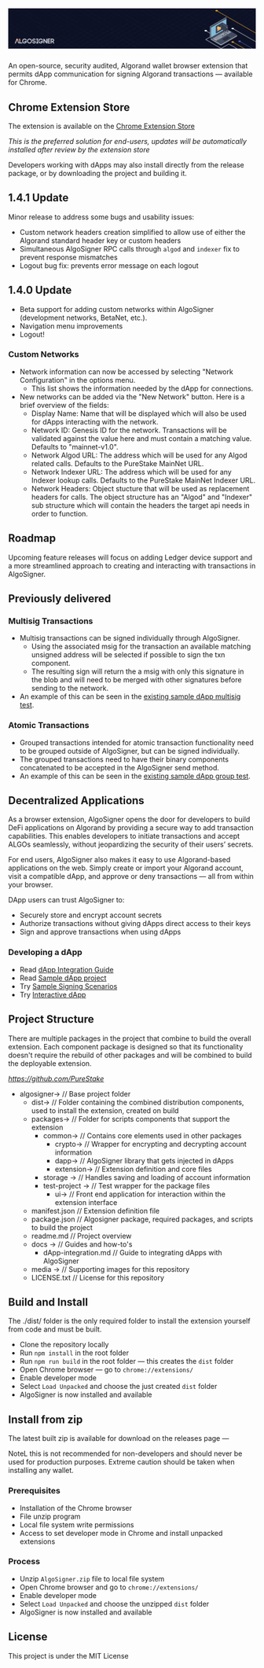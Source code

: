 # ![AlgoSigner](media/algosigner-wallet-banner-3.png)

An open-source, security audited, Algorand wallet browser extension that permits dApp communication for signing Algorand transactions — available for Chrome.

## Chrome Extension Store

The extension is available on the [Chrome Extension Store](https://chrome.google.com/webstore/detail/algosigner/kmmolakhbgdlpkjkcjkebenjheonagdm)

_This is the preferred solution for end-users, updates will be automatically installed after review by the extension store_

Developers working with dApps may also install directly from the release package, or by downloading the project and building it.

## 1.4.1 Update

Minor release to address some bugs and usability issues:

- Custom network headers creation simplified to allow use of either the Algorand standard header key or custom headers
- Simultaneous AlgoSigner RPC calls through `algod` and `indexer` fix to prevent response mismatches
- Logout bug fix: prevents error message on each logout

## 1.4.0 Update

- Beta support for adding custom networks within AlgoSigner (development networks, BetaNet, etc.).
- Navigation menu improvements
- Logout!

### Custom Networks

- Network information can now be accessed by selecting "Network Configuration" in the options menu.
  - This list shows the information needed by the dApp for connections.
- New networks can be added via the "New Network" button. Here is a brief overview of the fields:
  - Display Name: Name that will be displayed which will also be used for dApps interacting with the network.
  - Network ID: Genesis ID for the network. Transactions will be validated against the value here and must contain a matching value. Defaults to "mainnet-v1.0".
  - Network Algod URL: The address which will be used for any Algod related calls. Defaults to the PureStake MainNet URL.
  - Network Indexer URL: The address which will be used for any Indexer lookup calls. Defaults to the PureStake MainNet Indexer URL.
  - Network Headers: Object stucture that will be used as replacement headers for calls. The object structure has an "Algod" and "Indexer" sub structure which will contain the headers the target api needs in order to function.

## Roadmap

Upcoming feature releases will focus on adding Ledger device support and a more streamlined approach to creating and interacting with transactions in AlgoSigner.

## Previously delivered

### Multisig Transactions

- Multisig transactions can be signed individually through AlgoSigner.
  - Using the associated msig for the transaction an available matching unsigned address will be selected if possible to sign the txn component.
  - The resulting sign will return the a msig with only this signature in the blob and will need to be merged with other signatures before sending to the network.
- An example of this can be seen in the [existing sample dApp multisig test](https://purestake.github.io/algosigner-dapp-example/tx-test/signTesting.html).

### Atomic Transactions

- Grouped transactions intended for atomic transaction functionality need to be grouped outside of AlgoSigner, but can be signed individually.
- The grouped transactions need to have their binary components concatenated to be accepted in the AlgoSigner send method.
- An example of this can be seen in the [existing sample dApp group test](https://purestake.github.io/algosigner-dapp-example/tx-test/signTesting.html).

## Decentralized Applications

As a browser extension, AlgoSigner opens the door for developers to build DeFi applications on Algorand by providing a secure way to add transaction capabilities. This enables developers to initiate transactions and accept ALGOs seamlessly, without jeopardizing the security of their users’ secrets.

For end users, AlgoSigner also makes it easy to use Algorand-based applications on the web. Simply create or import your Algorand account, visit a compatible dApp, and approve or deny transactions — all from within your browser.

DApp users can trust AlgoSigner to:

- Securely store and encrypt account secrets
- Authorize transactions without giving dApps direct access to their keys
- Sign and approve transactions when using dApps

### Developing a dApp

- Read [dApp Integration Guide](docs/dApp-integration.md)
- Read [Sample dApp project](https://github.com/PureStake/algosigner-dapp-example)
- Try [Sample Signing Scenarios](https://purestake.github.io/algosigner-dapp-example/tx-test/signTesting.html)
- Try [Interactive dApp](https://purestake.github.io/algosigner-dapp-example/)

## Project Structure

There are multiple packages in the project that combine to build the overall extension. Each component package is designed so that its functionality doesn't require the rebuild of other packages and will be combined to build the deployable extension.

*https://github.com/PureStake*

- algosigner-> // Base project folder
  - dist-> // Folder containing the combined distribution components, used to install the extension, created on build
  - packages-> // Folder for scripts components that support the extension
    - common-> // Contains core elements used in other packages
      - crypto-> // Wrapper for encrypting and decrypting account information
      - dapp-> // AlgoSigner library that gets injected in dApps
      - extension-> // Extension definition and core files
    - storage -> // Handles saving and loading of account information
    - test-project -> // Test wrapper for the package files
      - ui-> // Front end application for interaction within the extension interface
  - manifest.json // Extension definition file
  - package.json // Algosigner package, required packages, and scripts to build the project
  - readme.md // Project overview
  - docs -> // Guides and how-to's
    - dApp-integration.md // Guide to integrating dApps with AlgoSigner
  - media -> // Supporting images for this repository
  - LICENSE.txt // License for this repository

## Build and Install

The ./dist/ folder is the only required folder to install the extension yourself from code and must be built.

- Clone the repository locally
- Run `npm install` in the root folder
- Run `npm run build` in the root folder — this creates the `dist` folder
- Open Chrome browser — go to `chrome://extensions/`
- Enable developer mode
- Select `Load Unpacked` and choose the just created `dist` folder
- AlgoSigner is now installed and available

## Install from zip

The latest built zip is available for download on the releases page —

NoteL this is not recommended for non-developers and should never be used for production purposes. Extreme caution should be taken when installing any wallet.

### Prerequisites

- Installation of the Chrome browser
- File unzip program
- Local file system write permissions
- Access to set developer mode in Chrome and install unpacked extensions

### Process

- Unzip `AlgoSigner.zip` file to local file system
- Open Chrome browser and go to `chrome://extensions/`
- Enable developer mode
- Select `Load Unpacked` and choose the unzipped `dist` folder
- AlgoSigner is now installed and available

## License

This project is under the MIT License

